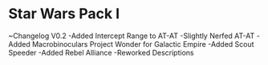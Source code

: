 # Star Wars Pack I

~Changelog
V0.2
-Added Intercept Range to AT-AT
-Slightly Nerfed AT-AT
-Added Macrobinoculars Project Wonder for Galactic Empire
-Added Scout Speeder
-Added Rebel Alliance
-Reworked Descriptions
